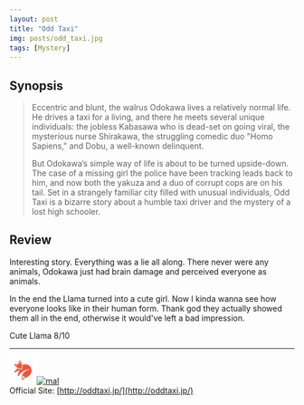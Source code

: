 ```yaml
---
layout: post
title: "Odd Taxi"
img: posts/odd_taxi.jpg 
tags: [Mystery]
---
```


## Synopsis
>Eccentric and blunt, the walrus Odokawa lives a relatively normal life. He drives a taxi for a living, and there he meets several unique individuals: the jobless Kabasawa who is dead-set on going viral, the mysterious nurse Shirakawa, the struggling comedic duo "Homo Sapiens," and Dobu, a well-known delinquent.
>
>But Odokawa’s simple way of life is about to be turned upside-down. The case of a missing girl the police have been tracking leads back to him, and now both the yakuza and a duo of corrupt cops are on his tail. Set in a strangely familiar city filled with unusual individuals, Odd Taxi is a bizarre story about a humble taxi driver and the mystery of a lost high schooler.

## Review
Interesting story. Everything was a lie all along. There never were any animals, Odokawa just had brain damage and perceived everyone as animals.

In the end the Llama turned into a cute girl. Now I kinda wanna see how everyone looks like in their human form. Thank god they actually showed them all in the end, otherwise it would've left a bad impression.
   
Cute Llama 8/10

---

[![kitsu](..\assets\img\kitsu.png)](https://kitsu.io/anime/odd-taxi)[![mal](..\assets\img\mal.ico)](https://myanimelist.net/anime/46102/Odd_Taxi)  
Official Site: [http://oddtaxi.jp/](http://oddtaxi.jp/)  